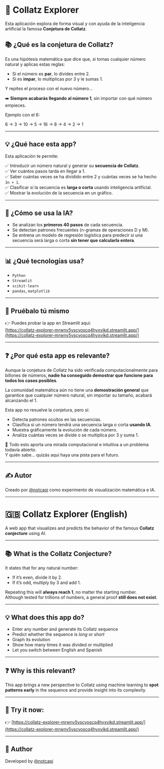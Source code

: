 # 🔢 Collatz Explorer

Esta aplicación explora de forma visual y con ayuda de la inteligencia artificial la famosa **Conjetura de Collatz**.

## 📚 ¿Qué es la conjetura de Collatz?

Es una hipótesis matemática que dice que, si tomas cualquier número natural y aplicas estas reglas:

- Si el número es **par**, lo divides entre 2.
- Si es **impar**, lo multiplicas por 3 y le sumas 1.

Y repites el proceso con el nuevo número...

➡️ **Siempre acabarás llegando al número 1**, sin importar con qué número empieces.

Ejemplo con el 6:

6 → 3 → 10 → 5 → 16 → 8 → 4 → 2 → 1

---

## 💡 ¿Qué hace esta app?

Esta aplicación te permite:

✅ Introducir un número natural y generar su **secuencia de Collatz**.  
✅ Ver cuántos pasos tarda en llegar a 1.  
✅ Saber cuántas veces se ha dividido entre 2 y cuántas veces se ha hecho `3n + 1`.  
✅ Clasificar si la secuencia es **larga o corta** usando inteligencia artificial.  
✅ Mostrar la evolución de la secuencia en un gráfico.  

---

## 🤖 ¿Cómo se usa la IA?

- Se analizan los **primeros 40 pasos** de cada secuencia.
- Se detectan patrones frecuentes (n-gramas de operaciones D y M).
- Se entrena un modelo de regresión logística para predecir si una secuencia será larga o corta **sin tener que calcularla entera**.

---

## 📊 ¿Qué tecnologías usa?

- `Python`
- `Streamlit`
- `scikit-learn`
- `pandas`, `matplotlib`

---

## 🚀 Pruébalo tú mismo

👉 Puedes probar la app en Streamlit aquí:  
[https://collatz-explorer-mrwnv5yscyoscq4hyxvikd.streamlit.app/](https://collatz-explorer-mrwnv5yscyoscq4hyxvikd.streamlit.app/)

---

## ❓ ¿Por qué esta app es relevante?

Aunque la conjetura de Collatz ha sido verificada computacionalmente para billones de números, **nadie ha conseguido demostrar que funcione para todos los casos posibles**.

La comunidad matemática aún no tiene una **demostración general** que garantice que cualquier número natural, sin importar su tamaño, acabará alcanzando el 1.

Esta app no resuelve la conjetura, pero sí:

- Detecta patrones ocultos en las secuencias.
- Clasifica si un número tendrá una secuencia larga o corta **usando IA**.
- Muestra gráficamente la evolución de cada número.
- Analiza cuántas veces se divide o se multiplica por 3 y suma 1.

📌 Todo esto aporta una mirada computacional e intuitiva a un problema todavía abierto.  
Y quién sabe… quizás aquí haya una pista para el futuro.

---

## ✍️ Autor

Creado por [@notcapi](https://github.com/notcapi) como experimento de visualización matemática e IA.  

---

# 🇬🇧 Collatz Explorer (English)

A web app that visualizes and predicts the behavior of the famous **Collatz conjecture** using AI.

---

## 📚 What is the Collatz Conjecture?

It states that for any natural number:

- If it’s even, divide it by 2.
- If it’s odd, multiply by 3 and add 1.

Repeating this will **always reach 1**, no matter the starting number.  
Although tested for trillions of numbers, a general proof **still does not exist**.

---

## 💡 What does this app do?

- Enter any number and generate its Collatz sequence
- Predict whether the sequence is *long* or *short*
- Graph its evolution
- Show how many times it was divided or multiplied
- Let you switch between English and Spanish

---

## ❓ Why is this relevant?

This app brings a new perspective to Collatz using machine learning to **spot patterns early** in the sequence and provide insight into its complexity.

---

## 🎯 Try it now:

👉 [https://collatz-explorer-mrwnv5yscyoscq4hyxvikd.streamlit.app/](https://collatz-explorer-mrwnv5yscyoscq4hyxvikd.streamlit.app/)

---

## 👤 Author

Developed by [@notcapi](https://github.com/notcapi)
